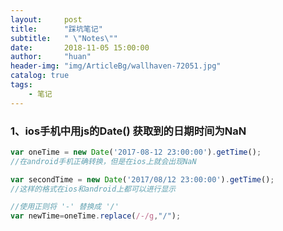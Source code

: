 ```yaml
---
layout:     post
title:      "踩坑笔记"
subtitle:   " \"Notes\""
date:       2018-11-05 15:00:00
author:     "huan"
header-img: "img/ArticleBg/wallhaven-72051.jpg"
catalog: true
tags:
    - 笔记
---
```




### 1、ios手机中用js的Date() 获取到的日期时间为NaN

```javascript
var oneTime = new Date('2017-08-12 23:00:00').getTime();
//在android手机正确转换，但是在ios上就会出现NaN

var secondTime = new Date('2017/08/12 23:00:00').getTime();
//这样的格式在ios和android上都可以进行显示

//使用正则将 '-' 替换成 '/'
var newTime=oneTime.replace(/-/g,"/");
```

